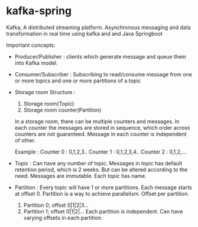 # kafka-spring

Kafka, A distributed streaming platform. Asynchronous messaging and data transformation in real time using kafka and and Java Springboot

Important concepts:

* Producer/Publisher : clients which generate message and queue them into Kafka model.
* Consumer/Subscriber :  Subscribing to read/consume message from one or more topics and one or more partitions of a topic
* Storage room Structure : 
   1. Storage room(Topic)
   2. Storage room counter(Partition)

   In a storage room, there can be multiple counters and messages. In each counter the messages are stored in sequence, which order across counters are not guaranteed. Message in each counter is independent of other.
   
   Example : Counter 0 : 0,1,2,3.. <message order id>
             Counter 1 : 0,1,2,3,4..
             Counter 2 : 0,1,2,...
             
* Topic : Can have any number of topic. Messages in topic has default retention period, which is 2 weeks. But can be altered according to the need. Messages are immutable. Each topic has name.
  
* Partition : Every topic will have 1 or more partitions. Each message starts at offset 0. Partition is a way to achieve parallelism.
   Offset per partition.
   1. Partition 0; offset 0|1|2|3...
   2. Partition 1; offset 0|1|2|...
   Each partition is independent. Can have varying offsets in each partition.
